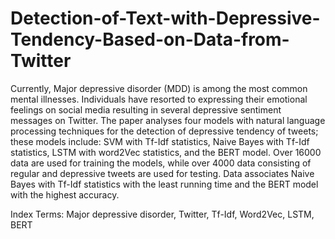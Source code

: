 # Detection-of-Text-with-Depressive-Tendency-Based-on-Data-from-Twitter
Currently, Major depressive disorder (MDD) is among the most common mental illnesses. Individuals have resorted to expressing their emotional feelings on social media
resulting in several depressive sentiment messages on Twitter. The paper analyses four models with natural language processing techniques for the detection of depressive tendency of tweets;
these models include: SVM with Tf-Idf statistics, Naive Bayes with Tf-Idf statistics, LSTM with word2Vec statistics, and the BERT model. Over 16000 data are used for training the models,
while over 4000 data consisting of regular and depressive tweets are used for testing. Data associates Naive Bayes with Tf-Idf statistics with the least running time and the BERT model with
the highest accuracy. 

Index Terms: Major depressive disorder, Twitter, Tf-Idf, Word2Vec, LSTM, BERT
